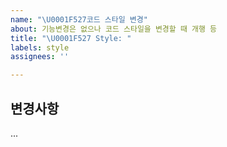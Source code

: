 ```yaml
---
name: "\U0001F527코드 스타일 변경"
about: 기능변경은 없으나 코드 스타일을 변경할 때 개행 등
title: "\U0001F527 Style: "
labels: style
assignees: ''

---
```


## 변경사항
...
